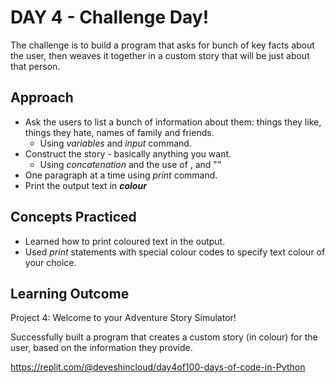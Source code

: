 # DAY 4 - Challenge Day!
The challenge is to build a program that asks for bunch of key facts about the user, then weaves it together in a custom story that will be just about that person.
## Approach
- Ask the users to list a bunch of information about them: things they like, things they  hate, names of family and friends.
    - Using _variables_ and _input_ command.
- Construct the story - basically anything you want.
    - Using _concatenation_ and the use of , and ""
- One paragraph at a time using _print_ command.
- Print the output text in ***colour***
## Concepts Practiced
- Learned how to print coloured text in the output.
- Used _print_ statements with special colour codes to specify text colour of your choice.
## Learning Outcome
Project 4: Welcome to your Adventure Story Simulator!

Successfully built a program that creates a custom story (in colour) for the user, based on the information they provide. 

https://replit.com/@deveshincloud/day4of100-days-of-code-in-Python
